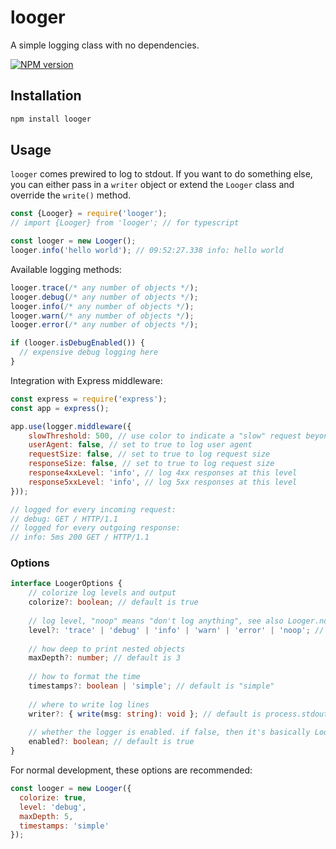 # looger
A simple logging class with no dependencies.

[![NPM version](https://img.shields.io/npm/v/looger.svg)](https://www.npmjs.com/package/looger)

## Installation
```bash
npm install looger
```

## Usage
`looger` comes prewired to log to stdout. If you want to do something
else, you can either pass in a `writer` object or extend the `Looger`
class and override the `write()` method.

```javascript
const {Looger} = require('looger');
// import {Looger} from 'looger'; // for typescript

const looger = new Looger();
looger.info('hello world'); // 09:52:27.338 info: hello world
```

Available logging methods:
```javascript
looger.trace(/* any number of objects */);
looger.debug(/* any number of objects */);
looger.info(/* any number of objects */);
looger.warn(/* any number of objects */);
looger.error(/* any number of objects */);

if (looger.isDebugEnabled()) {
  // expensive debug logging here
}
```

Integration with Express middleware:

```javascript
const express = require('express');
const app = express();

app.use(logger.middleware({
    slowThreshold: 500, // use color to indicate a "slow" request beyond this threshold (in ms)
    userAgent: false, // set to true to log user agent
    requestSize: false, // set to true to log request size
    responseSize: false, // set to true to log request size
    response4xxLevel: 'info', // log 4xx responses at this level
    response5xxLevel: 'info', // log 5xx responses at this level
}));

// logged for every incoming request:
// debug: GET / HTTP/1.1
// logged for every outgoing response:
// info: 5ms 200 GET / HTTP/1.1
```

### Options
```typescript
interface LoogerOptions {
    // colorize log levels and output
    colorize?: boolean; // default is true
    
    // log level, "noop" means "don't log anything", see also Looger.noop
    level?: 'trace' | 'debug' | 'info' | 'warn' | 'error' | 'noop'; // default is "info"
    
    // how deep to print nested objects
    maxDepth?: number; // default is 3
    
    // how to format the time
    timestamps?: boolean | 'simple'; // default is "simple"
    
    // where to write log lines
    writer?: { write(msg: string): void }; // default is process.stdout
    
    // whether the logger is enabled. if false, then it's basically Looger.noop
    enabled?: boolean; // default is true
}
```

For normal development, these options are recommended:

```javascript
const looger = new Looger({
  colorize: true,
  level: 'debug',
  maxDepth: 5,
  timestamps: 'simple'
});
```
